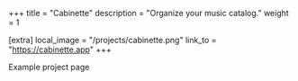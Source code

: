+++
title = "Cabinette"
description = "Organize your music catalog."
weight = 1

[extra]
local_image = "/projects/cabinette.png"
link_to = "https://cabinette.app"
+++

Example project page
